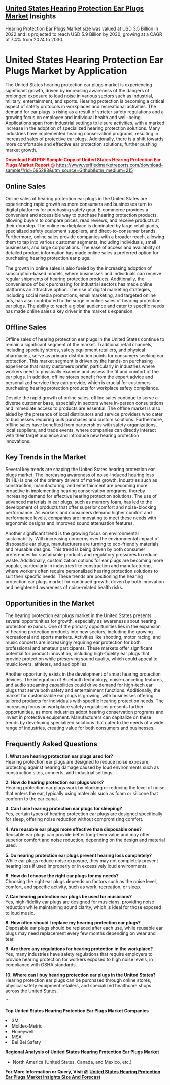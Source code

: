 <h2><a href="https://www.verifiedmarketreports.com/download-sample/?rid=695288&amp;utm_source=Github&amp;utm_medium=215" target="_blank">United States Hearing Protection Ear Plugs Market</a> Insights</h2><p>Hearing Protection Ear Plugs Market size was valued at USD 3.5 Billion in 2022 and is projected to reach USD 5.9 Billion by 2030, growing at a CAGR of 7.4% from 2024 to 2030.</p><p><h1>United States Hearing Protection Ear Plugs Market by Application</h1><p>The United States hearing protection ear plugs market is experiencing significant growth, driven by increasing awareness of the dangers of prolonged exposure to loud noise in various sectors such as industrial, military, entertainment, and sports. Hearing protection is becoming a critical aspect of safety protocols in workplaces and recreational activities. The demand for ear plugs is rising as a result of stricter safety regulations and a growing focus on employee and individual health and well-being. Applications span from industrial settings to leisure activities, with a marked increase in the adoption of specialized hearing protection solutions. Many industries have implemented hearing conservation programs, resulting in increased sales of protective ear plugs. Additionally, there is a shift towards more comfortable and effective ear protection solutions, further pushing market growth.<p><span class=""><span style="color: #ff0000;"><strong>Download Full PDF Sample Copy of United States Hearing Protection Ear Plugs Market Report</strong> @ </span><a href="https://www.verifiedmarketreports.com/download-sample/?rid=695288&amp;utm_source=Github&amp;utm_medium=215" target="_blank">https://www.verifiedmarketreports.com/download-sample/?rid=695288&amp;utm_source=Github&amp;utm_medium=215</a></span></p></p><h2>Online Sales</h2><p>Online sales of hearing protection ear plugs in the United States are experiencing rapid growth as more consumers and businesses turn to digital platforms for purchasing safety gear. E-commerce provides a convenient and accessible way to purchase hearing protection products, allowing buyers to compare prices, read reviews, and receive products at their doorstep. The online marketplace is dominated by large retail giants, specialized safety equipment suppliers, and direct-to-consumer brands. Furthermore, online sales provide companies with a broader reach, allowing them to tap into various customer segments, including individuals, small businesses, and large corporations. The ease of access and availability of detailed product information has made online sales a preferred option for purchasing hearing protection ear plugs.<p>The growth in online sales is also fueled by the increasing adoption of subscription-based models, where businesses and individuals can receive regular shipments of hearing protection products. Additionally, the convenience of bulk purchasing for industrial sectors has made online platforms an attractive option. The rise of digital marketing strategies, including social media promotions, email marketing, and targeted online ads, has also contributed to the surge in online sales of hearing protection ear plugs. The ability to reach a global audience and cater to specific needs has made online sales a key driver in the market's expansion.</p><h2>Offline Sales</h2><p>Offline sales of hearing protection ear plugs in the United States continue to remain a significant segment of the market. Traditional retail channels, including specialty stores, safety equipment retailers, and physical pharmacies, serve as primary distribution points for consumers seeking ear protection. This market segment is driven by the hands-on purchasing experience that many customers prefer, particularly in industries where workers need to physically examine and assess the fit and comfort of the ear plugs. In addition, offline stores benefit from the expert advice and personalized service they can provide, which is crucial for customers purchasing hearing protection products for workplace safety compliance.<p>Despite the rapid growth of online sales, offline sales continue to serve a diverse customer base, especially in sectors where in-person consultations and immediate access to products are essential. The offline market is also aided by the presence of local distributors and service providers who cater to businesses requiring bulk purchases and custom solutions. Furthermore, offline sales have benefited from partnerships with safety organizations, local suppliers, and trade events, where companies can directly interact with their target audience and introduce new hearing protection innovations.</p><h2>Key Trends in the Market</h2><p>Several key trends are shaping the United States hearing protection ear plugs market. The increasing awareness of noise-induced hearing loss (NIHL) is one of the primary drivers of market growth. Industries such as construction, manufacturing, and entertainment are becoming more proactive in implementing hearing conservation programs, thereby increasing demand for effective hearing protection solutions. The use of advanced materials in ear plugs, such as memory foam, has led to the development of products that offer superior comfort and noise-blocking performance. As workers and consumers demand higher comfort and performance levels, companies are innovating to meet these needs with ergonomic designs and improved sound attenuation features.</p><p>Another significant trend is the growing focus on environmental sustainability. With increasing concerns over the environmental impact of disposable ear plugs, manufacturers are turning to eco-friendly materials and reusable designs. This trend is being driven by both consumer preferences for sustainable products and regulatory pressures to reduce waste. Additionally, customization options for ear plugs are becoming more popular, particularly in industries like construction and manufacturing, where workers often require personalized hearing protection solutions to suit their specific needs. These trends are positioning the hearing protection ear plugs market for continued growth, driven by both innovation and heightened awareness of noise-related health risks.</p><h2>Opportunities in the Market</h2><p>The hearing protection ear plugs market in the United States presents several opportunities for growth, especially as awareness about hearing protection expands. One of the primary opportunities lies in the expansion of hearing protection products into new sectors, including the growing recreational and sports markets. Activities like shooting, motor racing, and music concerts are increasingly requiring ear protection for both professional and amateur participants. These markets offer significant potential for product innovation, including high-fidelity ear plugs that provide protection while preserving sound quality, which could appeal to music lovers, athletes, and audiophiles.</p><p>Another opportunity exists in the development of smart hearing protection devices. The integration of Bluetooth technology, noise-canceling features, and audio streaming capabilities could drive demand for high-tech ear plugs that serve both safety and entertainment functions. Additionally, the market for customizable ear plugs is growing, with businesses offering tailored products for individuals with specific hearing protection needs. The increasing focus on workplace safety regulations presents further opportunities, as more industries adopt hearing conservation programs and invest in protective equipment. Manufacturers can capitalize on these trends by developing specialized solutions that cater to the needs of a wide range of industries, creating value for both consumers and businesses.</p><h2>Frequently Asked Questions</h2><p><strong>1. What are hearing protection ear plugs used for?</strong><br>Hearing protection ear plugs are designed to reduce noise exposure, protecting against hearing damage caused by loud environments such as construction sites, concerts, and industrial settings.</p><p><strong>2. How do hearing protection ear plugs work?</strong><br>Hearing protection ear plugs work by blocking or reducing the level of noise that enters the ear, typically using materials such as foam or silicone that conform to the ear canal.</p><p><strong>3. Can I use hearing protection ear plugs for sleeping?</strong><br>Yes, certain types of hearing protection ear plugs are designed specifically for sleep, offering noise reduction without compromising comfort.</p><p><strong>4. Are reusable ear plugs more effective than disposable ones?</strong><br>Reusable ear plugs can provide better long-term value and may offer superior comfort and noise reduction, depending on the design and material used.</p><p><strong>5. Do hearing protection ear plugs prevent hearing loss completely?</strong><br>While ear plugs reduce noise exposure, they may not completely prevent hearing loss if used improperly or in excessively loud environments.</p><p><strong>6. How do I choose the right ear plugs for my needs?</strong><br>Choosing the right ear plugs depends on factors such as the noise level, comfort, and specific activity, such as work, recreation, or sleep.</p><p><strong>7. Can hearing protection ear plugs be used for musicians?</strong><br>Yes, high-fidelity ear plugs are designed for musicians, providing noise reduction while maintaining sound clarity, which is ideal for those exposed to loud music.</p><p><strong>8. How often should I replace my hearing protection ear plugs?</strong><br>Disposable ear plugs should be replaced after each use, while reusable ear plugs may need replacement every few months depending on wear and tear.</p><p><strong>9. Are there any regulations for hearing protection in the workplace?</strong><br>Yes, many industries have safety regulations that require employers to provide hearing protection for workers exposed to high noise levels, in compliance with OSHA standards.</p><p><strong>10. Where can I buy hearing protection ear plugs in the United States?</strong><br>Hearing protection ear plugs can be purchased through online stores, physical safety equipment retailers, and specialized healthcare shops across the United States.</p>```</p><p><strong>Top United States Hearing Protection Ear Plugs Market Companies</strong></p><div data-test-id=""><p><li>3M</li><li> Moldex-Metric</li><li> Honeywell</li><li> MSA</li><li> Bei Bei Safety</li></p><div><strong>Regional Analysis of&nbsp;United States Hearing Protection Ear Plugs Market</strong></div><ul><li dir="ltr"><p dir="ltr">North America&nbsp;(United States, Canada, and Mexico, etc.)</p></li></ul><p><strong>For More Information or Query, Visit @&nbsp;</strong><strong><a href="https://www.verifiedmarketreports.com/product/hearing-protection-ear-plugs-market/?utm_source=Github&amp;utm_medium=215" target="_blank">United States Hearing Protection Ear Plugs Market Insights Size And Forecast</a></strong></p></div>
